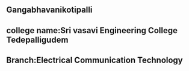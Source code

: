 ## Gangabhavanikotipalli
## college name:Sri vasavi Engineering College Tedepalligudem
## Branch:Electrical Communication Technology
 
